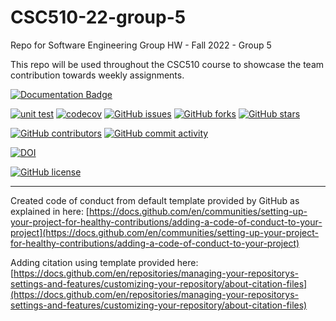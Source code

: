 # CSC510-22-group-5

Repo for Software Engineering Group HW - Fall 2022 - Group 5

This repo will be used throughout the CSC510 course to showcase the team contribution towards weekly assignments.

[![Documentation Badge](https://img.shields.io/badge/Read_Documentation-pdoc-blue.svg)](https://salmon-water-0471c8d0f.1.azurestaticapps.net)

[![unit test](https://github.com/alunavat/CSC510-22-group-5/actions/workflows/unit-test.yml/badge.svg)](https://github.com/alunavat/CSC510-22-group-5/actions/workflows/unit-test.yml)
[![codecov](https://codecov.io/gh/alunavat/CSC510-22-group-5/branch/main/graph/badge.svg?token=FGYBM3ZH7R)](https://codecov.io/gh/alunavat/CSC510-22-group-5)
[![GitHub issues](https://img.shields.io/github/issues/alunavat/CSC510-22-group-5)](https://github.com/alunavat/CSC510-22-group-5/issues)
[![GitHub forks](https://img.shields.io/github/forks/alunavat/CSC510-22-group-5)](https://github.com/alunavat/CSC510-22-group-5/network)
[![GitHub stars](https://img.shields.io/github/stars/alunavat/CSC510-22-group-5)](https://github.com/alunavat/CSC510-22-group-5/stargazers)

<!--- ![GitHub repo file count](https://img.shields.io/github/directory-file-count/alunavat/CSC510-22-group-5) 
![GitHub code size in bytes](https://img.shields.io/github/languages/code-size/alunavat/CSC510-22-group-5) -->

[![GitHub contributors](https://img.shields.io/github/contributors/alunavat/CSC510-22-group-5)](https://github.com/alunavat/CSC510-22-group-5/graphs/contributors)
[![GitHub commit activity](https://img.shields.io/github/commit-activity/m/alunavat/CSC510-22-group-5)](https://github.com/alunavat/CSC510-22-group-5/graphs/commit-activity)

<!--- ![GitHub language count](https://img.shields.io/github/languages/count/alunavat/CSC510-22-group-5) -->

[![DOI](https://zenodo.org/badge/527830891.svg)](https://zenodo.org/badge/latestdoi/527830891)

[![GitHub license](https://img.shields.io/github/license/alunavat/CSC510-22-group-5)](https://github.com/alunavat/CSC510-22-group-5/blob/main/LICENSE)

---

Created code of conduct from default template provided by GitHub as explained in here: [https://docs.github.com/en/communities/setting-up-your-project-for-healthy-contributions/adding-a-code-of-conduct-to-your-project](https://docs.github.com/en/communities/setting-up-your-project-for-healthy-contributions/adding-a-code-of-conduct-to-your-project)

Adding citation using template provided here: [https://docs.github.com/en/repositories/managing-your-repositorys-settings-and-features/customizing-your-repository/about-citation-files](https://docs.github.com/en/repositories/managing-your-repositorys-settings-and-features/customizing-your-repository/about-citation-files)
